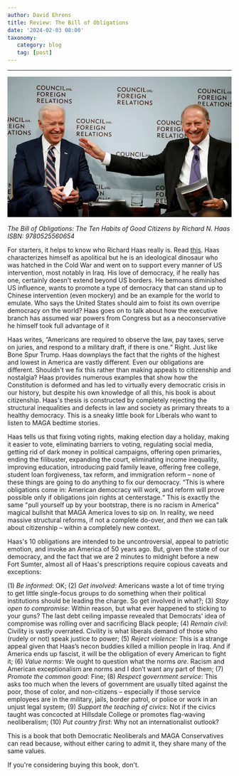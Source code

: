 ```yaml
---
author: David Ehrens
title: Review: The Bill of Obligations
date: '2024-02-03 08:00'
taxonomy:
   category: blog
   tag: [post]
---
```

---
 
![](haas.png)

*The Bill of Obligations: The Ten Habits of Good Citizens by Richard N. Haas*  
*ISBN: 9780525560654*

For starters, it helps to know who Richard Haas really is. Read [this](https://simplicius76.substack.com/p/the-sun-sets-on-richard-n-haasss). Haas characterizes himself as apolitical but he is an ideological dinosaur who was hatched in the Cold War and went on to support every manner of US intervention, most notably in Iraq. His love of democracy, if he really has one, certainly doesn't extend beyond US borders. He bemoans diminished US influence, wants to promote a type of democracy that can stand up to Chinese intervention (even mockery) and be an example for the world to emulate. Who says the United States should aim to foist its own overripe democracy on the world? Haas goes on to talk about how the executive branch has assumed war powers from Congress but as a neoconservative he himself took full advantage of it

Haas writes, “Americans are required to observe the law, pay taxes, serve on juries, and respond to a military draft, if there is one.“ Right. Just like Bone Spur Trump. Haas downplays the fact that the rights of the highest and lowest in America are vastly different. Even our obligations are different. Shouldn't we fix this rather than making appeals to citizenship and nostalgia? Haas provides numerous examples that show how the Constitution is deformed and has led to virtually every democratic crisis in our history, but despite his own knowledge of all this, his book is about citizenship. Haas's thesis is constructed by completely rejecting the structural inequalities and defects in law and society as primary threats to a healthy democracy. This is a sneaky little book for Liberals who want to listen to MAGA bedtime stories.

Haas tells us that fixing voting rights, making election day a holiday, making it easier to vote, eliminating barriers to voting, regulating social media, getting rid of dark money in political campaigns, offering open primaries, ending the filibuster, expanding the court, eliminating income inequality, improving education, introducing paid family leave, offering free college, student loan forgiveness, tax reform, and immigration reform – none of these things are going to do anything to fix our democracy. “This is where obligations come in: American democracy will work, and reform will prove possible only if obligations join rights at centerstage.“ This is exactly the same "pull yourself up by your bootstrap, there is no racism in America" magical bullshit that MAGA America loves to sip on. In reality, we need massive structural reforms, if not a complete do-over, and *then* we can talk about citizenship – within a completely new context.

Haas's 10 obligations are intended to be uncontroversial, appeal to patriotic emotion, and invoke an America of 50 years ago. But, given the state of our democracy, and the fact that we are 2 minutes to midnight before a new Fort Sumter, almost all of Haas's prescriptions require copious caveats and exceptions:

\(1) *Be informed*: OK; (2) *Get involved*: Americans waste a lot of time trying to get little single-focus groups to do something when their political institutions should be leading the charge. So get involved in what?; (3) *Stay open to compromise*: Within reason, but what ever happened to sticking to your guns? The last debt ceiling impasse revealed that Democrats' idea of compromise was rolling over and sacrificing Black people; (4) *Remain civil*: Civility is vastly overrated. Civility is what liberals demand of those who (rudely or not) speak justice to power; (5) *Reject violence*: This is a strange appeal given that Haas’s necon buddies killed a million people in Iraq. And if America ends up fascist, it will be the obligation of every American to fight it; (6) *Value norms*: We ought to question what the norms *are*. Racism and American exceptionalism are norms and I don’t want any part of them; (7) *Promote the common good*: Fine; (8) *Respect government service*: This asks too much when the levers of government are usually tilted against the poor, those of color, and non-citizens –  especially if those service employees are in the military, jails, border patrol, or police or work in an unjust legal system; (9) *Support the teaching of civics*: Not if the civics taught was concocted at Hillsdale College or promotes flag-waving neoliberalism; (10) *Put country first*: Why not an internationalist outlook?

This is a book that both Democratic Neoliberals and MAGA Conservatives can read because, without either caring to admit it, they share many of the same values.

If you're considering buying this book, don't.




